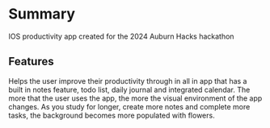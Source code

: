 # Summary
IOS productivity app created for the 2024 Auburn Hacks hackathon

## Features
Helps the user improve their productivity through in all in app that has a built in notes feature, todo list, daily journal and integrated calendar.
The more that the user uses the app, the more the visual environment of the app changes. As you study for longer, create more notes and complete more tasks, the background becomes more populated with flowers.
